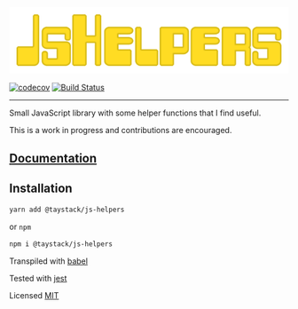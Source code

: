 ![JsHelpers](./JsHelpers.png)

[![codecov](https://codecov.io/gh/taystack/js-helpers/branch/master/graph/badge.svg)](https://codecov.io/gh/taystack/js-helpers) [![Build Status](https://travis-ci.org/taystack/js-helpers.svg?branch=master)](https://travis-ci.org/taystack/js-helpers)

---

Small JavaScript library with some helper functions that I find useful.

This is a work in progress and contributions are encouraged.

## [Documentation](https://taystack.github.io/js-helpers/)

## Installation

```bash
yarn add @taystack/js-helpers
```
or `npm`
```bash
npm i @taystack/js-helpers
```

Transpiled with [babel](https://babeljs.io/)

Tested with [jest](https://jestjs.io/)

Licensed [MIT](https://opensource.org/licenses/MIT)

